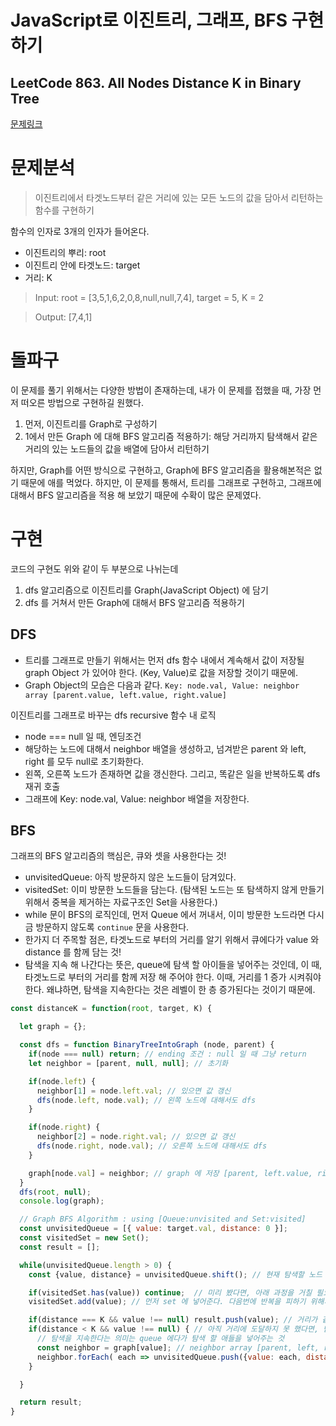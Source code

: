 # JavaScript로 이진트리, 그래프, BFS 구현하기
## LeetCode 863. All Nodes Distance K in Binary Tree 

[문제링크](https://leetcode.com/problems/all-nodes-distance-k-in-binary-tree/)

# 문제분석
> 이진트리에서 타겟노드부터 같은 거리에 있는 모든 노드의 값을 담아서 리턴하는 함수를 구현하기

함수의 인자로 3개의 인자가 들어온다.
- 이진트리의 뿌리: root
- 이진트리 안에 타겟노드: target
- 거리: K
> Input: root = [3,5,1,6,2,0,8,null,null,7,4], target = 5, K = 2

> Output: [7,4,1]

# 돌파구
이 문제를 풀기 위해서는 다양한 방법이 존재하는데, 내가 이 문제를 접했을 때, 가장 먼저 떠오른 방법으로 구현하길 원했다. 

1. 먼저, 이진트리를 Graph로 구성하기
2. 1에서 만든 Graph 에 대해 BFS 알고리즘 적용하기: 해당 거리까지 탐색해서 같은 거리의 있는 노드들의 값을 배열에 담아서 리턴하기

하지만, Graph를 어떤 방식으로 구현하고, Graph에 BFS 알고리즘을 활용해본적은 없기 때문에 애를 먹었다. 하지만, 이 문제를 통해서, 트리를 그래프로 구현하고, 그래프에 대해서 BFS 알고리즘을 적용 해 보았기 때문에 수확이 많은 문제였다.  

# 구현
코드의 구현도 위와 같이 두 부분으로 나뉘는데 
1. dfs 알고리즘으로 이진트리를 Graph(JavaScript Object) 에 담기
2. dfs 를 거쳐서 만든 Graph에 대해서 BFS 알고리즘 적용하기

## DFS
- 트리를 그래프로 만들기 위해서는 먼저 dfs 함수 내에서 계속해서 값이 저장될 graph Object 가 있어야 한다. (Key, Value)로 값을 저장할 것이기 때문에.
- Graph Object의 모습은 다음과 같다. `Key: node.val, Value: neighbor array [parent.value, left.value, right.value]`

이진트리를 그래프로 바꾸는 dfs recursive 함수 내 로직

- node === null 일 때, 엔딩조건
- 해당하는 노드에 대해서 neighbor 배열을 생성하고, 넘겨받은 parent 와 left, right 를 모두 null로 초기화한다.
- 왼쪽, 오른쪽 노드가 존재하면 값을 갱신한다. 그리고, 똑같은 일을 반복하도록 dfs 재귀 호출
- 그래프에 Key: node.val, Value: neighbor 배열을 저장한다.

## BFS
그래프의 BFS 알고리즘의 핵심은, 큐와 셋을 사용한다는 것!
- unvisitedQueue: 아직 방문하지 않은 노드들이 담겨있다.
- visitedSet: 이미 방문한 노드들을 담는다. (탐색된 노드는 또 탐색하지 않게 만들기 위해서 중복을 제거하는 자료구조인 Set을 사용한다.)
- while 문이 BFS의 로직인데, 먼저 Queue 에서 꺼내서, 이미 방문한 노드라면 다시금 방문하지 않도록 `continue` 문을 사용한다.
- 한가지 더 주목할 점은, 타겟노드로 부터의 거리를 알기 위해서 큐에다가 value 와 distance 를 함께 담는 것!
- 탐색을 지속 해 나간다는 뜻은, queue에 탐색 할 아이들을 넣어주는 것인데, 이 때, 타겟노드로 부터의 거리를 함께 저장 해 주어야 한다. 이때, 거리를 1 증가 시켜줘야 한다. 왜냐하면, 탐색을 지속한다는 것은 레벨이 한 층 증가된다는 것이기 때문에.


```javascript
const distanceK = function(root, target, K) {

  let graph = {};

  const dfs = function BinaryTreeIntoGraph (node, parent) {
    if(node === null) return; // ending 조건 : null 일 때 그냥 return   
    let neighbor = [parent, null, null]; // 초기화

    if(node.left) {
      neighbor[1] = node.left.val; // 있으면 값 갱신
      dfs(node.left, node.val); // 왼쪽 노드에 대해서도 dfs
    }

    if(node.right) {
      neighbor[2] = node.right.val; // 있으면 값 갱신
      dfs(node.right, node.val); // 오른쪽 노드에 대해서도 dfs
    }

    graph[node.val] = neighbor; // graph 에 저장 [parent, left.value, right.value];
  }
  dfs(root, null);
  console.log(graph);

  // Graph BFS Algorithm : using [Queue:unvisited and Set:visited]
  const unvisitedQueue = [{ value: target.val, distance: 0 }];   
  const visitedSet = new Set();
  const result = [];

  while(unvisitedQueue.length > 0) {
    const {value, distance} = unvisitedQueue.shift(); // 현재 탐색할 노드 Queue 에서 꺼냄

    if(visitedSet.has(value)) continue;  // 미리 봤다면, 아래 과정을 거칠 필요가 없음
    visitedSet.add(value); // 먼저 set 에 넣어준다. 다음번에 반복을 피하기 위해서

    if(distance === K && value !== null) result.push(value); // 거리가 같고, null 이 아니라면 push
    if(distance < K && value !== null) { // 아직 거리에 도달하지 못 했다면, 탐색을 계속한다.
      // 탐색을 지속한다는 의미는 queue 에다가 탐색 할 애들을 넣어주는 것
      const neighbor = graph[value]; // neighbor array [parent, left, right];
      neighbor.forEach( each => unvisitedQueue.push({value: each, distance: distance + 1 })); // distance 1을 증가시킨다. 
    }

  }

  return result;
}
```